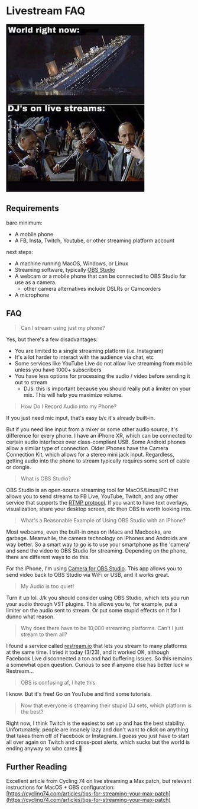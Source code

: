# Livestream FAQ

![Image of Streaming](streaming.jpg)

## Requirements

bare minimum:

- A mobile phone
- A FB, Insta, Twitch, Youtube, or other streaming platform account

next steps:

- A machine running MacOS, Windows, or Linux
- Streaming software, typically [OBS Studio](https://obsproject.com/)
- A webcam or a mobile phone that can be connected to OBS Studio for use as a camera.
  - other camera alternatives include DSLRs or Camcorders
- A microphone

## FAQ

> Can I stream using just my phone?

Yes, but there's a few disadvantages:

- You are limited to a single streaming platform (i.e. Instagram)
- It's a lot harder to interact with the audience via chat, etc
- Some services like YouTube Live do not allow live streaming from mobile unless you have 1000+ subscribers
- You have less options for processing the audio / video before sending it out to stream
  - DJs: this is important because you should really put a limiter on your mix. This will help you maximize volume.

> How Do I Record Audio into my Phone?

If you just need mic input, that's easy b/c it's already built-in.

But if you need line input from a mixer or some other audio source, it's difference for every phone. I have an iPhone XR, which can be connected to certain audio interfaces over class-compliant USB. Some Android phones allow a similar type of connection. Older iPhones have the Camera Connection Kit, which allows for a stereo mini jack input. Regardless, getting audio into the phone to stream typically requires some sort of cable or dongle.

> What is OBS Studio?

OBS Studio is an open-source streaming tool for MacOS/Linux/PC that allows you to send streams to FB Live, YouTube, Twitch, and any other service that supports the [RTMP protocol](https://en.wikipedia.org/wiki/Real-Time_Messaging_Protocol). If you want to have text overlays, visualization, share your desktop screen, etc then OBS is worth looking into.

> What's a Reasonable Example of Using OBS Studio with an iPhone?

Most webcams, even the built-in ones on iMacs and Macbooks, are garbage. Meanwhile, the camera technology on iPhones and Androids are way better. So a smart way to go is to use your smartphone as the 'camera' and send the video to OBS Studio for streaming. Depending on the phone, there are different ways to do this.

For the iPhone, I'm using [Camera for OBS Studio](https://obs.camera/). This app allows you to send video back to OBS Studio via WiFi or USB, and it works great.

> My Audio is too quiet!

Turn it up lol. J/k you should consider using OBS Studio, which lets you run your audio through VST plugins. This allows you to, for example, put a limiter on the audio sent to stream. Or put some stupid effects on it for I dunno what reason.

> Why does there have to be 10,000 streaming platforms. Can't I just stream to them all?

I found a service called [restream.io](https://www.restream.io) that lets you stream to many platforms at the same time. I tried it today (3/23), and it worked OK, although Facebook Live disconnected a ton and had buffering issues. So this remains a somewhat open question. Curious to see if anyone else has better luck w Restream...

> OBS is confusing af, I hate this.

I know. But it's free! Go on YouTube and find some tutorials.

> Now that everyone is streaming their stupid DJ sets, which platform is the best?

Right now, I think Twitch is the easiest to set up and has the best stability. Unfortunately, people are insanely lazy and don't want to click on anything that takes them off of Facebook or Instagram. I guess you just have to start all over again on Twitch and cross-post alerts, which sucks but the world is ending anyway so who cares 🗽

## Further Reading

Excellent article from Cycling 74 on live streaming a Max patch, but relevant instructions for MacOS + OBS configuration: [https://cycling74.com/articles/tips-for-streaming-your-max-patch](https://cycling74.com/articles/tips-for-streaming-your-max-patch)
